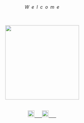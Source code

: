 

<div align="center">
 <h6>
  <br><br><br><br>
   W&nbsp&nbspe&nbsp&nbspl&nbsp&nbspc&nbsp&nbspo&nbsp&nbspm&nbsp&nbspe
  <br><br>
 </h6>
</div>
 
<div align="center" style="border-radius: 50%"> 
 <a href="https://linkedin.com/in/adryelsimon" target="_blank"> 
  <img height="233em" src="https://th.bing.com/th/id/R.ea751f1731a8fd450c2b8248f744b6a8?rik=Hwf%2btzj%2b5sHKaA&riu=http%3a%2f%2f38.media.tumblr.com%2f37dddcb50328eb6256a0cf21aaf34079%2ftumblr_n7t4emUpMA1tzv1dpo1_500.gif&ehk=x8y2TuBzK%2fYg1TC%2bCGqdBLpNaJVa0SDlqOaY9njTs14%3d&risl=&pid=ImgRaw&r=0"/> <br><br><br>
</div>
  
<div align="center"> 
     <a href="https://github.com/alchemist-developer"> <img height=21em src="https://img.shields.io/badge/JavaScript-F7DF1E?style=for-the-badge&logo=javascript&logoColor=black"/>&nbsp&nbsp&nbsp&nbsp&nbsp 
     <a href="https://github.com/alchemist-developer"> <img height=21em src="https://camo.githubusercontent.com/cc96d7d28a6ca21ddbb1f2521d751d375230ed840271e6a4c8694cf87cc60c14/68747470733a2f2f696d672e736869656c64732e696f2f62616467652f6e6f64652e6a732532302d2532333433383533442e7376673f267374796c653d666f722d7468652d6261646765266c6f676f3d6e6f64652e6a73266c6f676f436f6c6f723d7768697465"/>&nbsp&nbsp&nbsp&nbsp&nbsp&nbsp 
     <br><br>
</div> 
